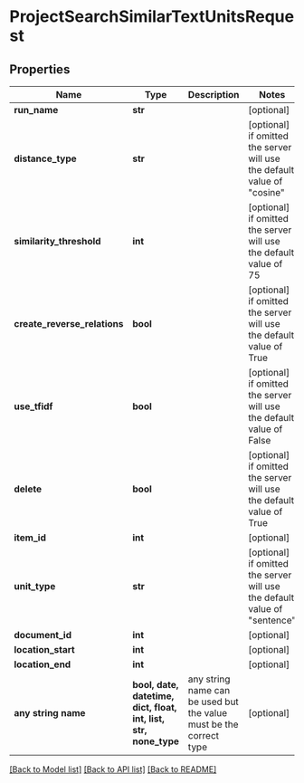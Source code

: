 # ProjectSearchSimilarTextUnitsRequest


## Properties
Name | Type | Description | Notes
------------ | ------------- | ------------- | -------------
**run_name** | **str** |  | [optional] 
**distance_type** | **str** |  | [optional]  if omitted the server will use the default value of "cosine"
**similarity_threshold** | **int** |  | [optional]  if omitted the server will use the default value of 75
**create_reverse_relations** | **bool** |  | [optional]  if omitted the server will use the default value of True
**use_tfidf** | **bool** |  | [optional]  if omitted the server will use the default value of False
**delete** | **bool** |  | [optional]  if omitted the server will use the default value of True
**item_id** | **int** |  | [optional] 
**unit_type** | **str** |  | [optional]  if omitted the server will use the default value of "sentence"
**document_id** | **int** |  | [optional] 
**location_start** | **int** |  | [optional] 
**location_end** | **int** |  | [optional] 
**any string name** | **bool, date, datetime, dict, float, int, list, str, none_type** | any string name can be used but the value must be the correct type | [optional]

[[Back to Model list]](../README.md#documentation-for-models) [[Back to API list]](../README.md#documentation-for-api-endpoints) [[Back to README]](../README.md)


